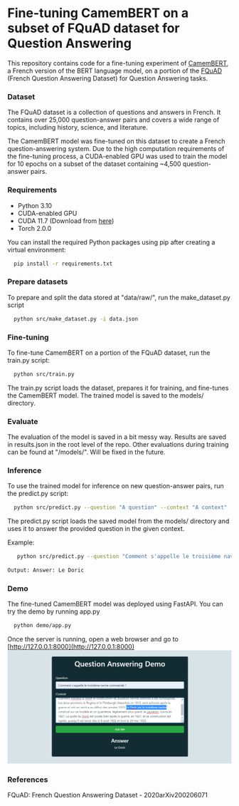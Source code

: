 Fine-tuning CamemBERT on a subset of FQuAD dataset for Question Answering
==============================

This repository contains code for a fine-tuning experiment of [CamemBERT](https://camembert-model.fr/), a French version of the BERT language model, on a portion of the [FQuAD](https://fquad.illuin.tech/) (French Question Answering Dataset) for Question Answering tasks.

### Dataset
The FQuAD dataset is a collection of questions and answers in French. It contains over 25,000 question-answer pairs and covers a wide range of topics, including history, science, and literature. 

The CamemBERT model was fine-tuned on this dataset to create a French question-answering system. Due to the high computation requirements of the fine-tuning process, a CUDA-enabled GPU was used to train the model for 10 epochs on a subset of the dataset containing ~4,500 question-answer pairs. 

### Requirements 
- Python 3.10
- CUDA-enabled GPU
- CUDA 11.7 (Download from [here](https://developer.nvidia.com/cuda-11-7-0-download-archive?target_os=Windows&target_arch=x86_64&target_version=11&target_type=exe_local))
- Torch 2.0.0 

You can install the required Python packages using pip after creating a virtual environment:
```bash
  pip install -r requirements.txt
```


### Prepare datasets
To prepare and split the data stored at "data/raw/", run the make_dataset.py script
```bash
  python src/make_dataset.py -i data.json
```

### Fine-tuning
To fine-tune CamemBERT on a portion of the FQuAD dataset, run the train.py script:

```bash
  python src/train.py
```

The train.py script loads the dataset, prepares it for training, and fine-tunes the CamemBERT model. The trained model is saved to the models/ directory.

### Evaluate

The evaluation of the model is saved in a bit messy way. Results are saved in results.json in the root level of the repo. Other evaluations during training can be found at "/models/". Will be fixed in the future.

### Inference
To use the trained model for inference on new question-answer pairs, run the predict.py script:

```bash
  python src/predict.py --question "A question" --context "A context"
```

The predict.py script loads the saved model from the models/ directory and uses it to answer the provided question in the given context.

Example: 
```bash
   python src/predict.py --question "Comment s'appelle le troisième navire commandé ?" --context "Avant la Première Guerre mondiale, l'International Mercantile Marine Co. commande aux chantiers Harland & Wolff la construction de plusieurs navires destinés à ses compagnies. Les deux premiers, le Regina et le Pittsburgh ébauchés en 1913, sont achevés après la guerre et mis en service au début des années 1920. Le Doric est le troisième navire construit sur ce modèle et un quatrième, légèrement plus grand, le Laurentic, suivra en 1927. La quille du Doric est posée bien après la guerre, en 1921, et sa construction est rapide, puisqu'il est lancé dès le 8 août 1922 et livré le 29 mai 1923."
```

```bash
Output: Answer: Le Doric
```

### Demo

The fine-tuned CamemBERT model was deployed using FastAPI. You can try the demo by running app.py
```bash
  python demo/app.py
```
Once the server is running, open a web browser and go to [http://127.0.0.1:8000](http://127.0.0.1:8000)
![alt text](demo/demo.png)


### References 

FQuAD: French Question Answering Dataset - 2020arXiv200206071

